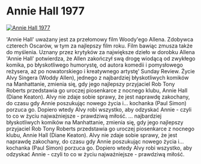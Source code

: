 Annie Hall 1977 
=============
[![Annie Hall 1977 ](http://vidos.pl/images/player.gif)](http://vidos.pl/annie-hall-1977)

 'Annie Hall' uważany jest za przełomowy film Woody'ego Allena. Zdobywca czterech Oscarów, w tym za najlepszy film roku. Film bawiąc zmusza także do myślenia. Uznany przez krytyków za największe dzieło w dorobku Allena 'Annie Hall' potwierdza, że Allen zakończył swą drogę wiodącą od zwykłego komika, po błyskotliwego humorystę, od autora komedii i pomysłowego reżysera, aż po nowatorskiego i kreatywnego artystę' Sunday Review. Życie Alvy Singera (Woddy Allen), jednego z najbardziej błyskotliwych komików na Manhattanie, zmienia się, gdy jego najlepszy przyjaciel Rob Tony Roberts przedstawia go uroczej piosenkarce z nocnego klubu, Annie Hall (Diane Keaton). Alvy nie zdaje sobie sprawy, że jest naprawdę zakochany, do czasu gdy Annie poszukując nowego życia i... kochanka (Paul Simon) porzuca go. Dopiero wtedy Alvy robi wszystko, aby odzyskać Annie - czyli to co w życiu najważniejsze - prawdziwą miłość.   ... najbardziej błyskotliwych komików na Manhattanie, zmienia się, gdy jego najlepszy przyjaciel Rob Tony Roberts przedstawia go uroczej piosenkarce z nocnego klubu, Annie Hall (Diane Keaton). Alvy nie zdaje sobie sprawy, że jest naprawdę zakochany, do czasu gdy Annie poszukując nowego życia i... kochanka (Paul Simon) porzuca go. Dopiero wtedy Alvy robi wszystko, aby odzyskać Annie - czyli to co w życiu najważniejsze - prawdziwą miłość.
